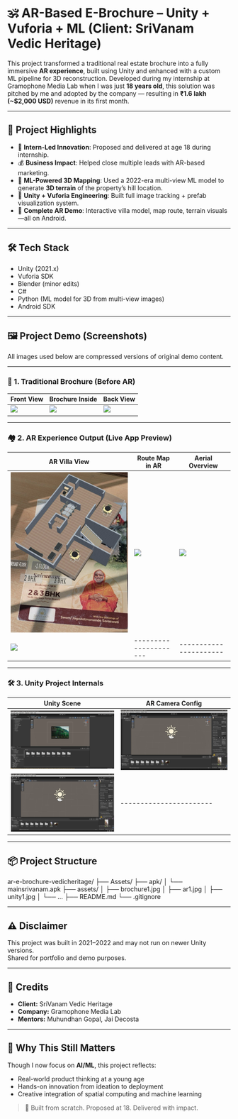 # 🕉️ AR-Based E-Brochure – Unity + Vuforia + ML (Client: SriVanam Vedic Heritage)

This project transformed a traditional real estate brochure into a fully immersive **AR experience**, built using Unity and enhanced with a custom ML pipeline for 3D reconstruction. Developed during my internship at Gramophone Media Lab when I was just **18 years old**, this solution was pitched by me and adopted by the company — resulting in **₹1.6 lakh (~$2,000 USD)** revenue in its first month.

---

## 🧠 Project Highlights

- 🧒 **Intern-Led Innovation**: Proposed and delivered at age 18 during internship.
- 💰 **Business Impact**: Helped close multiple leads with AR-based marketing.
- 🧠 **ML-Powered 3D Mapping**: Used a 2022-era multi-view ML model to generate **3D terrain** of the property’s hill location.
- 🧱 **Unity + Vuforia Engineering**: Built full image tracking + prefab visualization system.
- 📱 **Complete AR Demo**: Interactive villa model, map route, terrain visuals—all on Android.

---

## 🛠 Tech Stack

- Unity (2021.x)
- Vuforia SDK
- Blender (minor edits)
- C#
- Python (ML model for 3D from multi-view images)
- Android SDK

---

## 🖼️ Project Demo (Screenshots)

All images used below are compressed versions of original demo content.

---

### 📄 1. Traditional Brochure (Before AR)

| Front View               | Brochure Inside           | Back View                 |
|--------------------------|---------------------------|---------------------------|
| ![](asset/pic1.png)      | ![](asset/pic3.png)       |  ![](asset/pic2.png)      |

---

### 🏘️ 2. AR Experience Output (Live App Preview)

| AR Villa View            | Route Map in AR           | Aerial Overview           |
|--------------------------|---------------------------|---------------------------|
| ![](asset/Picture1.png)  | ![](asset/Picture4.png)  | ![](asset/Picture3.jpg)  |
| ![](asset/Picture2.png)  | ---------------------     | ----------------------    |

---

### 🛠️ 3. Unity Project Internals

| Unity Scene              | AR Camera Config          |
|--------------------------|---------------------------|
| ![](asset/Image1.png)   | ![](asset/Image3.png)     |
| ![](asset/Image3.png)   | -----------------------   |

---

## 📦 Project Structure
ar-e-brochure-vedicheritage/
├── Assets/
├── apk/
│   └── mainsrivanam.apk
├── assets/
│   ├── brochure1.jpg
│   ├── ar1.jpg
│   ├── unity1.jpg
│   └── …
├── README.md
└── .gitignore

---

## ⚠️ Disclaimer

This project was built in 2021–2022 and may not run on newer Unity versions.  
Shared for portfolio and demo purposes.

---

## 🙏 Credits

- **Client:** SriVanam Vedic Heritage
- **Company:** Gramophone Media Lab
- **Mentors:** Muhundhan Gopal, Jai Decosta

---

## 🧬 Why This Still Matters

Though I now focus on **AI/ML**, this project reflects:
- Real-world product thinking at a young age
- Hands-on innovation from ideation to deployment
- Creative integration of spatial computing and machine learning

> 📌 Built from scratch. Proposed at 18. Delivered with impact.